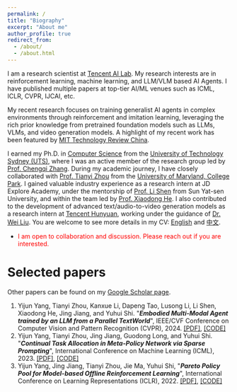 ```yaml
---
permalink: /
title: "Biography"
excerpt: "About me"
author_profile: true
redirect_from: 
  - /about/
  - /about.html
---
```


I am a research scientist at [Tencent AI Lab](https://ai.tencent.com/ailab/en/index). My research interests are in reinforcement learning, machine learning, and LLM/VLM based AI Agents. I have published multiple papers at top-tier AI/ML venues such as ICML, ICLR, CVPR, IJCAI, etc. 
<!-- I am the recipient of the [Best Student Paper Award at ICDM 2013](https://tianyizhou.files.wordpress.com/2010/08/dca-paper.pdf) and the [2020 IEEE TCSC Most Influential Paper Award](http://www.icml-2011.org/papers/41_icmlpaper.pdf). -->

My recent research focuses on training generalist AI agents in complex environments through reinforcement and imitation learning, leveraging the rich prior knowledge from pretrained foundation models such as LLMs, VLMs, and video generation models. A highlight of my recent work has been featured by [MIT Technology Review China](https://www.mittrchina.com/news/detail/13249).

I earned my Ph.D. in [Computer Science](https://www.uts.edu.au/about/faculty-engineering-and-information-technology/computer-science) from the [University of Technology Sydney (UTS)](https://www.uts.edu.au/), where I was an active member of the research group led by [Prof. Chengqi Zhang](https://profiles.uts.edu.au/Chengqi.Zhang). During my academic journey, I have closely collaborated with [Prof. Tianyi Zhou](https://tianyizhou.github.io/) from the [University of Maryland, College Park](https://www.umd.edu/). 
I gained valuable industry experience as a research intern at JD Explore Academy, under the mentorship of [Prof. Li Shen](https://sites.google.com/site/mathshenli/home) from Sun Yat-sen University, and within the team led by [Prof. Xiaodong He](https://scholar.google.com/citations?user=W5WbqgoAAAAJ&hl=en). I also contributed to the development of advanced text/audio-to-video generation models as a research intern at [Tencent Hunyuan](https://hunyuan.tencent.com/), working under the guidance of [Dr. Wei Liu](https://scholar.google.com/citations?user=AjxoEpIAAAAJ&hl=en). You are welcome to see more details in my CV: [English](../assets/cv.pdf) and [中文](../assets/杨一君简历-无个人信息.pdf).

- <font color=red> I am open to collaboration and discussion. Please reach out if you are interested. </font>

Selected papers
=======

Other papers can be found on my [Google Scholar page](https://scholar.google.com/citations?user=X0quXnsAAAAJ&hl=en).

1. Yijun Yang, Tianyi Zhou, Kanxue Li, Dapeng Tao, Lusong Li, Li Shen, Xiaodong He, Jing Jiang, and Yuhui Shi. "***Embodied Multi-Modal Agent trained by an LLM from a Parallel TextWorld***", IEEE/CVF Conference on Computer Vision and Pattern Recognition (CVPR), 2024. [[PDF]](https://arxiv.org/pdf/2311.16714), [[CODE]](https://github.com/stevenyangyj/Emma-Alfworld)
1. Yijun Yang, Tianyi Zhou, Jing Jiang, Guodong Long, and Yuhui Shi. "***Continual Task Allocation in Meta-Policy Network via Sparse Prompting***", International Conference on Machine Learning (ICML), 2023. [[PDF]](https://arxiv.org/pdf/2305.18444.pdf), [[CODE]](https://github.com/stevenyangyj/CoTASP)
1. Yijun Yang, Jing Jiang, Tianyi Zhou, Jie Ma, Yuhui Shi, "***Pareto Policy Pool for Model-based Offline Reinforcement Learning***", International Conference on Learning Representations (ICLR), 2022. [[PDF]](https://openreview.net/pdf?id=OqcZu8JIIzS), [[CODE]](https://github.com/stevenyangyj/P3)
